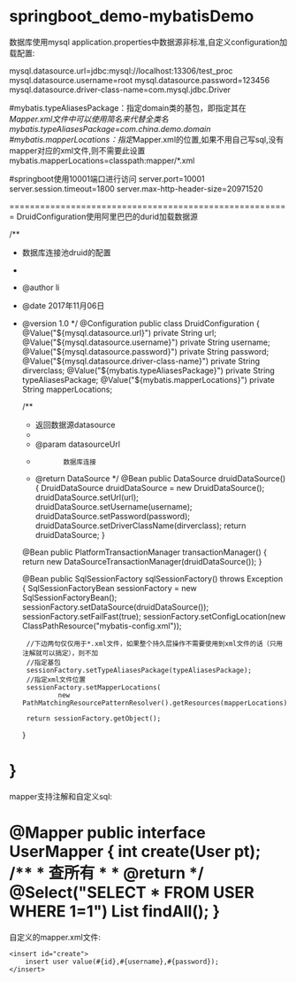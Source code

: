 # springboot_demo-mybatisDemo

数据库使用mysql
application.properties中数据源非标准,自定义configuration加载配置:

mysql.datasource.url=jdbc:mysql://localhost:13306/test_proc
mysql.datasource.username=root
mysql.datasource.password=123456
mysql.datasource.driver-class-name=com.mysql.jdbc.Driver

#mybatis.typeAliasesPackage：指定domain类的基包，即指定其在*Mapper.xml文件中可以使用简名来代替全类名
mybatis.typeAliasesPackage=com.china.demo.domain
#mybatis.mapperLocations：指定*Mapper.xml的位置,如果不用自己写sql,没有mapper对应的xml文件,则不需要此设置
mybatis.mapperLocations=classpath:mapper/*.xml

#springboot使用10001端口进行访问
server.port=10001
server.session.timeout=1800
server.max-http-header-size=20971520




=======================================================
DruidConfiguration使用阿里巴巴的durid加载数据源


/**
 * 数据库连接池druid的配置
 * 
 * @author li
 * @date 2017年11月06日
 * @version 1.0
 */
@Configuration
public class DruidConfiguration {
	@Value("${mysql.datasource.url}")
	private String url;
	@Value("${mysql.datasource.username}")
	private String username;
	@Value("${mysql.datasource.password}")
	private String password;
	@Value("${mysql.datasource.driver-class-name}")
	private String dirverclass;
	@Value("${mybatis.typeAliasesPackage}")
	private String typeAliasesPackage;
	@Value("${mybatis.mapperLocations}")
	private String mapperLocations;

	/**
	 * 返回数据源datasource
	 * 
	 * @param datasourceUrl
	 *            数据库连接
	 * @return DataSource
	 */
	@Bean
	public DataSource druidDataSource() {
		DruidDataSource druidDataSource = new DruidDataSource();
		druidDataSource.setUrl(url);
		druidDataSource.setUsername(username);
		druidDataSource.setPassword(password);
		druidDataSource.setDriverClassName(dirverclass);
		return druidDataSource;
	}

	@Bean
	public PlatformTransactionManager transactionManager() {
		return new DataSourceTransactionManager(druidDataSource());
	}

	@Bean
	public SqlSessionFactory sqlSessionFactory() throws Exception {
		SqlSessionFactoryBean sessionFactory = new SqlSessionFactoryBean();
		sessionFactory.setDataSource(druidDataSource());
		sessionFactory.setFailFast(true);
		sessionFactory.setConfigLocation(new ClassPathResource("mybatis-config.xml"));
		
		//下边两句仅仅用于*.xml文件，如果整个持久层操作不需要使用到xml文件的话（只用注解就可以搞定），则不加
		//指定基包
		sessionFactory.setTypeAliasesPackage(typeAliasesPackage);
		//指定xml文件位置
		sessionFactory.setMapperLocations(
				new PathMatchingResourcePatternResolver().getResources(mapperLocations));
		
		return sessionFactory.getObject();
	}

}
========================================
mapper支持注解和自定义sql:

@Mapper
public interface UserMapper {
	int create(User pt);
	 /**
     * 查所有
     *
     * @return
     */
    @Select("SELECT * FROM USER WHERE 1=1")
    List<User> findAll();
}
===================================================
自定义的mapper.xml文件:

<?xml version="1.0" encoding="UTF-8"?>
<!DOCTYPE mapper  
  PUBLIC "-//mybatis.org//DTD Mapper 3.0//EN"  
  "http://mybatis.org/dtd/mybatis-3-mapper.dtd">
<mapper namespace="com.china.demo.mapper.UserMapper">

	<insert id="create">
		insert user value(#{id},#{username},#{password});
	</insert>
	
</mapper>  


